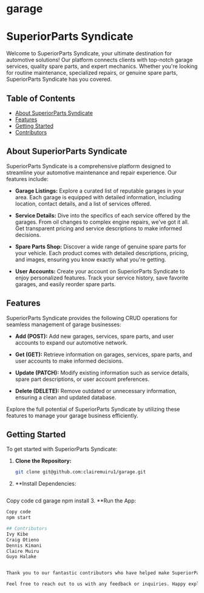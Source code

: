# garage
# SuperiorParts Syndicate

Welcome to SuperiorParts Syndicate, your ultimate destination for automotive solutions! Our platform connects clients with top-notch garage services, quality spare parts, and expert mechanics. Whether you're looking for routine maintenance, specialized repairs, or genuine spare parts, SuperiorParts Syndicate has you covered.

## Table of Contents

- [About SuperiorParts Syndicate](#about-superiorparts-syndicate)
- [Features](#features)
- [Getting Started](#getting-started)
- [Contributors](#contributors)

## About SuperiorParts Syndicate

SuperiorParts Syndicate is a comprehensive platform designed to streamline your automotive maintenance and repair experience. Our features include:

- **Garage Listings:** Explore a curated list of reputable garages in your area. Each garage is equipped with detailed information, including location, contact details, and a list of services offered.

- **Service Details:** Dive into the specifics of each service offered by the garages. From oil changes to complex engine repairs, we've got it all. Get transparent pricing and service descriptions to make informed decisions.

- **Spare Parts Shop:** Discover a wide range of genuine spare parts for your vehicle. Each product comes with detailed descriptions, pricing, and images, ensuring you know exactly what you're getting.

- **User Accounts:** Create your account on SuperiorParts Syndicate to enjoy personalized features. Track your service history, save favorite garages, and easily reorder spare parts.

## Features

SuperiorParts Syndicate provides the following CRUD operations for seamless management of garage businesses:

- **Add (POST):** Add new garages, services, spare parts, and user accounts to expand our automotive network.

- **Get (GET):** Retrieve information on garages, services, spare parts, and user accounts to make informed decisions.

- **Update (PATCH):** Modify existing information such as service details, spare part descriptions, or user account preferences.

- **Delete (DELETE):** Remove outdated or unnecessary information, ensuring a clean and updated database.

Explore the full potential of SuperiorParts Syndicate by utilizing these features to manage your garage business efficiently.

## Getting Started

To get started with SuperiorParts Syndicate:

1. **Clone the Repository:**
   ```bash
   git clone git@github.com:clairemuiru1/garage.git

2. **Install Dependencies:
   ``` bash
Copy code
cd garage
npm install
3. **Run the App:
   ``` bash
Copy code
npm start

## Contributors
Ivy Kibe
Craig Otieno
Dennis Kimani
Claire Muiru
Guyo Halake


Thank you to our fantastic contributors who have helped make SuperiorParts Syndicate a reliable platform for automotive solutions!

Feel free to reach out to us with any feedback or inquiries. Happy exploring at SuperiorParts Syndicate! 🚗🔧